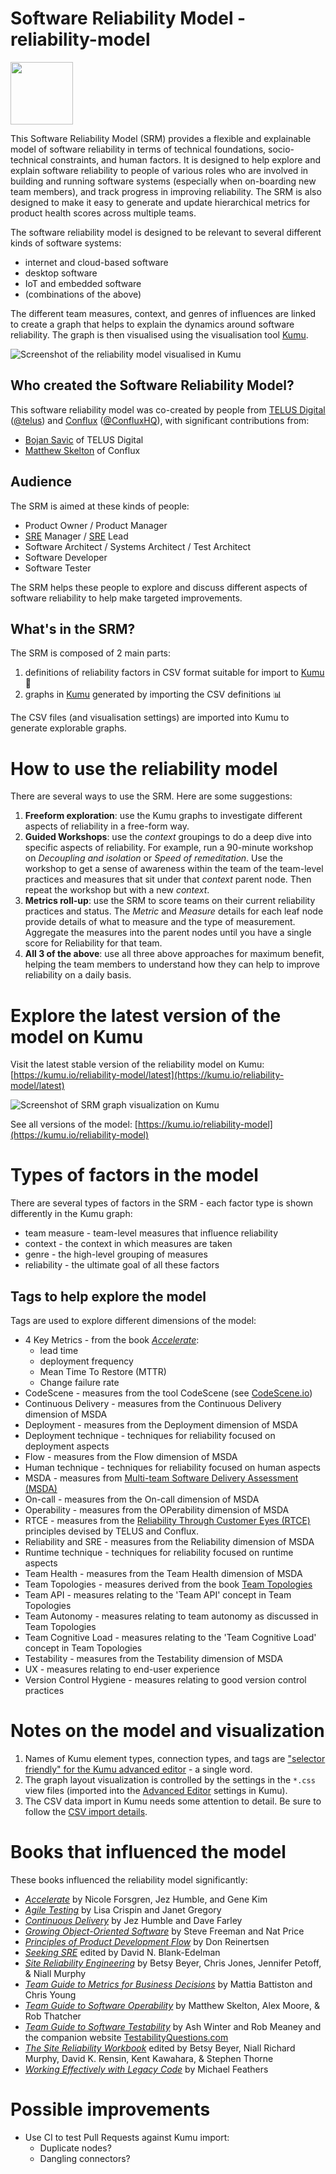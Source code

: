 # Software Reliability Model - reliability-model

<img src="images/2021-06-04--reliability-model-icon.png" width="100px"/>

This Software Reliability Model (SRM) provides a flexible and explainable model of software reliability in terms of technical foundations, socio-technical constraints, and human factors. It is designed to help explore and explain software reliability to people of various roles who are involved in building and running software systems (especially when on-boarding new team members), and track progress in improving reliability. The SRM is also designed to make it easy to generate and update hierarchical metrics for product health scores across multiple teams.

The software reliability model is designed to be relevant to several different kinds of software systems:

* internet and cloud-based software
* desktop software
* IoT and embedded software
* (combinations of the above)

The different team measures, context, and genres of influences are linked to create a graph that helps to explain the dynamics around software reliability. The graph is then visualised using the visualisation tool [Kumu](https://kumu.io/).

![Screenshot of the reliability model visualised in Kumu](screenshots/2021-05-06--telus-conflux-reliability-model-in-kumu.png)

## Who created the Software Reliability Model?

This software reliability model was co-created by people from [TELUS Digital](https://www.telus.com/en/digital) ([@telus](https://github.com/telus)) and [Conflux](http://confluxhq.net/) ([@ConfluxHQ](https://github.com/ConfluxHQ)), with significant contributions from:

* [Bojan Savic](https://github.com/savicbo) of TELUS Digital
* [Matthew Skelton](https://github.com/matthewskelton) of Conflux

## Audience

The SRM is aimed at these kinds of people:

* Product Owner / Product Manager
* [SRE](https://sre.google/) Manager / [SRE](https://sre.google/) Lead
* Software Architect / Systems Architect / Test Architect
* Software Developer
* Software Tester

The SRM helps these people to explore and discuss different aspects of software reliability to help make targeted improvements.

## What's in the SRM?

The SRM is composed of 2 main parts:

1. definitions of reliability factors in CSV format suitable for import to [Kumu](https://kumu.io/) 📄
2. graphs in [Kumu](https://kumu.io/) generated by importing the CSV definitions 📊

The CSV files (and visualisation settings) are imported into Kumu to generate explorable graphs.

# How to use the reliability model

There are several ways to use the SRM. Here are some suggestions:

1. **Freeform exploration**: use the Kumu graphs to investigate different aspects of reliability in a free-form way.
1. **Guided Workshops**: use the _context_ groupings to do a deep dive into specific aspects of reliability. For example, run a 90-minute workshop on _Decoupling and isolation_ or _Speed of remeditation_. Use the workshop to get a sense of awareness within the team of the team-level practices and measures that sit under that _context_ parent node. Then repeat the workshop but with a new _context_.
1. **Metrics roll-up**: use the SRM to score teams on their current reliability practices and status. The _Metric_ and _Measure_ details for each leaf node provide details of what to measure and the type of measurement. Aggregate the measures into the parent nodes until you have a single score for Reliability for that team.
1. **All 3 of the above**: use all three above approaches for maximum benefit, helping the team members to understand how they can help to improve reliability on a daily basis.

# Explore the latest version of the model on Kumu

Visit the latest stable version of the reliability model on Kumu: [https://kumu.io/reliability-model/latest](https://kumu.io/reliability-model/latest)

![Screenshot of SRM graph visualization on Kumu](screenshots/2021-05-06--telus-conflux-reliability-model-in-kumu.png)

See all versions of the model: [https://kumu.io/reliability-model](https://kumu.io/reliability-model)

# Types of factors in the model

There are several types of factors in the SRM - each factor type is shown differently in the Kumu graph:

* team measure - team-level measures that influence reliability
* context - the context in which measures are taken
* genre - the high-level grouping of measures
* reliability - the ultimate goal of all these factors

## Tags to help explore the model

Tags are used to explore different dimensions of the model:

* 4 Key Metrics - from the book [_Accelerate_](https://itrevolution.com/book/accelerate/):
  - lead time
  - deployment frequency
  - Mean Time To Restore (MTTR)
  - Change failure rate
* CodeScene - measures from the tool CodeScene (see [CodeScene.io](https://codescene.io/))
* Continuous Delivery - measures from the Continuous Delivery dimension of MSDA
* Deployment - measures from the Deployment dimension of MSDA
* Deployment technique - techniques for reliability focused on deployment aspects
* Flow - measures from the Flow dimension of MSDA
* Human technique - techniques for reliability focused on human aspects
* MSDA - measures from [Multi-team Software Delivery Assessment (MSDA)](http://softwaredeliveryassessment.com/)
* On-call - measures from the On-call dimension of MSDA
* Operability - measures from the OPerability dimension of MSDA
* RTCE - measures from the [Reliability Through Customer Eyes (RTCE)](http://rtce.net/) principles devised by TELUS and Conflux.
* Reliability and SRE - measures from the Reliability dimension of MSDA
* Runtime technique - techniques for reliability focused on runtime aspects
* Team Health - measures from the Team Health dimension of MSDA
* Team Topologies - measures derived from the book [Team Topologies](https://teamtopologies.com/)
* Team API - measures relating to the 'Team API' concept in Team Topologies
* Team Autonomy - measures relating to team autonomy as discussed in Team Topologies
* Team Cognitive Load - measures relating to the 'Team Cognitive Load' concept in Team Topologies
* Testability - measures from the Testability dimension of MSDA
* UX - measures relating to end-user experience
* Version Control Hygiene - measures relating to good version control practices

# Notes on the model and visualization

1. Names of Kumu element types, connection types, and tags are ["selector friendly" for the Kumu advanced editor](https://docs.kumu.io/guides/import.html#try-to-be-selector-friendly) - a single word.
1. The graph layout visualization is controlled by the settings in the `*.css` view files (imported into the [Advanced Editor](https://docs.kumu.io/overview/view-editors.html#advanced-editor) settings in Kumu).
1. The CSV data import in Kumu needs some attention to detail. Be sure to follow the [CSV import details](https://docs.kumu.io/guides/import.html).

# Books that influenced the model

These books influenced the reliability model significantly:

* [_Accelerate_](https://wordery.com/accelerate-nicole-forsgren-phd-9781942788331) by Nicole Forsgren, Jez Humble, and Gene Kim
* [_Agile Testing_](https://wordery.com/agile-testing-lisa-crispin-9780321534460) by Lisa Crispin and Janet Gregory
* [_Continuous Delivery_](http://continuousdelivery.com/) by Jez Humble and Dave Farley
* [_Growing Object-Oriented Software_](https://wordery.com/growing-object-oriented-software-guided-by-tests-steve-freeman-9780321503626) by Steve Freeman and Nat Price
* [_Principles of Product Development Flow_](https://wordery.com/the-principles-of-product-development-flow-donald-g-reinertsen-9781935401001) by Don Reinertsen
* [_Seeking SRE_](https://www.oreilly.com/library/view/seeking-sre/9781491978856/) edited by David N. Blank-Edelman
* [_Site Reliability Engineering_](https://sre.google/sre-book/table-of-contents/) by Betsy Beyer, Chris Jones, Jennifer Petoff, & Niall Murphy
* [_Team Guide to Metrics for Business Decisions_](http://bizmetricsbook.com/) by Mattia Battiston and Chris Young
* [_Team Guide to Software Operability_](http://operabilitybook.com/) by Matthew Skelton, Alex Moore, & Rob Thatcher
* [_Team Guide to Software Testability_](http://testabilitybook.com/) by Ash Winter and Rob Meaney and the companion website [TestabilityQuestions.com](http://TestabilityQuestions.com/)
* [_The Site Reliability Workbook_](https://sre.google/workbook/table-of-contents/) edited by Betsy Beyer, Niall Richard Murphy, David K. Rensin, Kent Kawahara, & Stephen Thorne
* [_Working Effectively with Legacy Code_](https://www.amazon.co.uk/Working-Effectively-Legacy-Michael-Feathers/dp/0131177052) by Michael Feathers

# Possible improvements

* Use CI to test Pull Requests against Kumu import:
  - Duplicate nodes?
  - Dangling connectors?
